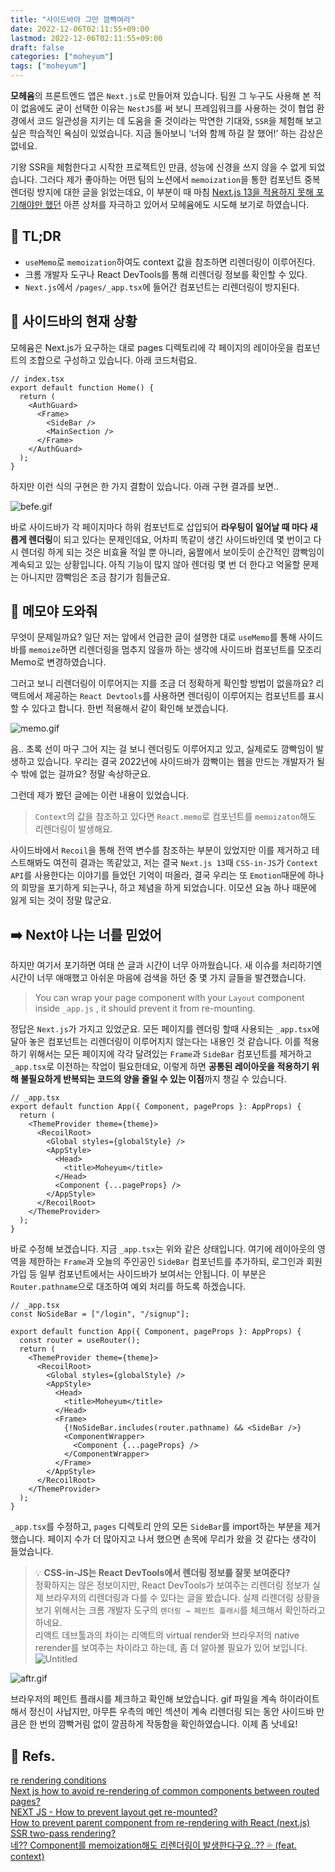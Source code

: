 ```yaml
---
title: "사이드바야 그만 깜빡여라"
date: 2022-12-06T02:11:55+09:00
lastmod: 2022-12-06T02:11:55+09:00
draft: false
categories: ["moheyum"]
tags: ["moheyum"]
---
```


**모헤윰**의 프론트엔드 앱은 `Next.js`로 만들어져 있습니다. 팀원 그 누구도 사용해 본 적이 없음에도 굳이 선택한 이유는 `NestJS`를 써 보니 프레임워크를 사용하는 것이 협업 환경에서 코드 일관성을 지키는 데 도움을 줄 것이라는 막연한 기대와, `SSR`을 체험해 보고 싶은 학습적인 욕심이 있었습니다. 지금 돌아보니 ‘너와 함께 하길 잘 했어!’ 하는 감상은 없네요.

기왕 SSR을 체험한다고 시작한 프로젝트인 만큼, 성능에 신경을 쓰지 않을 수 없게 되었습니다. 그러다 제가 좋아하는 어떤 팀의 노션에서 `memoization`을 통한 컴포넌트 중복 렌더링 방지에 대한 글을 읽었는데요, 이 부분이 때 마침 [Next.js 13을 적용하지 못해 포기해야만 했던](https://www.notion.so/next-js-13-app-dir-11191a66a5564a25ba882c8a835afd13) 아픈 상처를 자극하고 있어서 모헤윰에도 시도해 보기로 하였습니다.

## 🤷 TL;DR

- `useMemo`로 `memoization`하여도 context 값을 참조하면 리렌더링이 이루어진다.
- 크롬 개발자 도구나 React DevTools를 통해 리렌더링 정보를 확인할 수 있다.
- `Next.js`에서 `/pages/_app.tsx`에 들어간 컴포넌트는 리렌더링이 방지된다.

## 🤔 사이드바의 현재 상황

모헤윰은 Next.js가 요구하는 대로 pages 디렉토리에 각 페이지의 레이아웃을 컴포넌트의 조합으로 구성하고 있습니다. 아래 코드처럼요.

```tsx
// index.tsx
export default function Home() {
  return (
    <AuthGuard>
      <Frame>
        <SideBar />
        <MainSection />
      </Frame>
    </AuthGuard>
  );
}
```

하지만 이런 식의 구현은 한 가지 결함이 있습니다. 아래 구현 결과를 보면..

![befe.gif](/archived-blog/images/posts/2022/12/prevent-sidebar-blinking/01-sidebar-blinking.gif)

바로 사이드바가 각 페이지마다 하위 컴포넌트로 삽입되어 **라우팅이 일어날 때 마다 새롭게 렌더링**이 되고 있다는 문제인데요, 어차피 똑같이 생긴 사이드바인데 몇 번이고 다시 렌더링 하게 되는 것은 비효율 적일 뿐 아니라, 움짤에서 보이듯이 순간적인 깜빡임이 계속되고 있는 상황입니다. 아직 기능이 많지 않아 렌더링 몇 번 더 한다고 억울할 문제는 아니지만 깜빡임은 조금 참기가 힘들군요.

## 📝 메모야 도와줘

무엇이 문제일까요? 일단 저는 앞에서 언급한 글이 설명한 대로 `useMemo`를 통해 사이드바를 `memoize`하면 리렌더링을 멈추지 않을까 하는 생각에 사이드바 컴포넌트를 모조리 Memo로 변경하였습니다.

그러고 보니 리렌더링이 이루어지는 지를 조금 더 정확하게 확인할 방법이 없을까요? 리액트에서 제공하는 `React Devtools`를 사용하면 렌더링이 이루어지는 컴포넌트를 표시할 수 있다고 합니다. 한번 적용해서 같이 확인해 보겠습니다.

![memo.gif](/archived-blog/images/posts/2022/12/prevent-sidebar-blinking/02-sidebar-blinking.gif)

음.. 초록 선이 마구 그어 지는 걸 보니 렌더링도 이루어지고 있고, 실제로도 깜빡임이 발생하고 있습니다. 우리는 결국 2022년에 사이드바가 깜빡이는 웹을 만드는 개발자가 될 수 밖에 없는 걸까요? 정말 속상하군요.

그런데 제가 봤던 글에는 이런 내용이 있었습니다.

> `Context`의 값을 참조하고 있다면 `React.memo`로 컴포넌트를 `memoizaton`해도 리렌더링이 발생해요.

사이드바에서 `Recoil`을 통해 전역 변수를 참조하는 부분이 있었지만 이를 제거하고 테스트해봐도 여전히 결과는 똑같았고, 저는 결국 `Next.js 13`때 `CSS-in-JS`가 `Context API`를 사용한다는 이야기를 들었던 기억이 떠올라, 결국 우리는 또 `Emotion`때문에 하나의 희망을 포기하게 되는구나, 하고 체념을 하게 되었습니다. 이모션 요놈 하나 때문에 잃게 되는 것이 정말 많군요.

## ➡️ Next야 나는 너를 믿었어

하지만 여기서 포기하면 여태 쓴 글과 시간이 너무 아까웠습니다. 새 이슈를 처리하기엔 시간이 너무 애매했고 아쉬운 마음에 검색을 하던 중 몇 가지 글들을 발견했습니다.

> You can wrap your page component with your `Layout` component inside `_app.js`
> , it should prevent it from re-mounting.

정답은 `Next.js`가 가지고 있었군요. 모든 페이지를 렌더링 할때 사용되는 `_app.tsx`에 달아 놓은 컴포넌트는 리렌더링이 이루어지지 않는다는 내용인 것 같습니다. 이를 적용하기 위해서는 모든 페이지에 각각 달려있는 `Frame`과 `SideBar` 컴포넌트를 제거하고 `_app.tsx`로 이전하는 작업이 필요한데요, 이렇게 하면 **공통된 레이아웃을 적용하기 위해 불필요하게 반복되는 코드의 양을 줄일 수 있는 이점**까지 챙길 수 있습니다.

```tsx
// _app.tsx
export default function App({ Component, pageProps }: AppProps) {
  return (
    <ThemeProvider theme={theme}>
      <RecoilRoot>
        <Global styles={globalStyle} />
        <AppStyle>
          <Head>
            <title>Moheyum</title>
          </Head>
          <Component {...pageProps} />
        </AppStyle>
      </RecoilRoot>
    </ThemeProvider>
  );
}
```

바로 수정해 보겠습니다. 지금 `_app.tsx`는 위와 같은 상태입니다. 여기에 레이아웃의 영역을 제한하는 `Frame`과 오늘의 주인공인 `SideBar` 컴포넌트를 추가하되, 로그인과 회원가입 등 일부 컴포넌트에서는 사이드바가 보여서는 안됩니다. 이 부분은 `Router.pathname`으로 대조하여 예외 처리를 하도록 하겠습니다.

```tsx
// _app.tsx
const NoSideBar = ["/login", "/signup"];

export default function App({ Component, pageProps }: AppProps) {
  const router = useRouter();
  return (
    <ThemeProvider theme={theme}>
      <RecoilRoot>
        <Global styles={globalStyle} />
        <AppStyle>
          <Head>
            <title>Moheyum</title>
          </Head>
          <Frame>
            {!NoSideBar.includes(router.pathname) && <SideBar />}
            <ComponentWrapper>
              <Component {...pageProps} />
            </ComponentWrapper>
          </Frame>
        </AppStyle>
      </RecoilRoot>
    </ThemeProvider>
  );
}
```

`_app.tsx`를 수정하고, `pages` 디렉토리 안의 모든 `SideBar`를 import하는 부분을 제거했습니다. 페이지 수가 더 많아지고 나서 했으면 손목에 무리가 왔을 것 같다는 생각이 들었습니다.

> 💡 **CSS-in-JS는 React DevTools에서 렌더링 정보를 잘못 보여준다?**  
> 정확하지는 않은 정보이지만, React DevTools가 보여주는 리렌더링 정보가 실제 브라우저의 리렌더링과 다를 수 있다는 글을 봤습니다. 실제 리렌더링 상황을 보기 위해서는 크롬 개발자 도구의 `렌더링 → 페인트 플래시`를 체크해서 확인하라고 하네요.  
> 리액트 데브툴과의 차이는 리액트의 virtual render와 브라우저의 native rerender를 보여주는 차이라고 하는데, 좀 더 알아볼 필요가 있어 보입니다.  
> ![Untitled](/archived-blog/images/posts/2022/12/prevent-sidebar-blinking/03-sidebar-blinking.png)

![aftr.gif](/archived-blog/images/posts/2022/12/prevent-sidebar-blinking/04-sidebar-blinking.gif)

브라우저의 페인트 플래시를 체크하고 확인해 보았습니다. gif 파일을 계속 하이라이트해서 정신이 사납지만, 아무튼 우측의 메인 섹션이 계속 리렌더링 되는 동안 사이드바 만큼은 한 번의 깜빡거림 없이 깔끔하게 작동함을 확인하였습니다. 이제 좀 낫네요!

## 📖 Refs.

[re rendering conditions](https://velog.io/@gth1123/re-rendering-conditions)  
[Next js how to avoid re-rendering of common components between routed pages?](https://stackoverflow.com/questions/70531347/next-js-how-to-avoid-re-rendering-of-common-components-between-routed-pages)  
[NEXT JS - How to prevent layout get re-mounted?](https://stackoverflow.com/questions/59519286/next-js-how-to-prevent-layout-get-re-mounted)  
[How to prevent parent component from re-rendering with React (next.js) SSR two-pass rendering?](https://stackoverflow.com/questions/58987174/how-to-prevent-parent-component-from-re-rendering-with-react-next-js-ssr-two-p)  
[네?? Component를 memoization해도 리렌더링이 발생한다구요..?? 💦 (feat. context)](https://www.notion.so/Component-memoization-feat-context-a4a73e27d15343e6b518a77c0c9d92b3)
